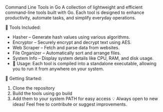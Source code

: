 Command Line Tools in Go
A collection of lightweight and efficient command-line tools built with Go. Each tool is designed to enhance productivity, automate tasks, and simplify everyday operations.

🚀 Tools Included:

- Hasher – Generate hash values using various algorithms.
- Encryptor – Securely encrypt and decrypt text using AES.
- Web Scraper – Fetch and parse data from websites.
- File Organizer – Automatically sort and arrange files.
- System Info – Display system details like CPU, RAM, and disk usage.
- 🔧 Usage: Each tool is compiled into a standalone executable, allowing you to run it from anywhere on your system.

📌 Getting Started:

1. Clone the repository
2. Build the tools using go build
3. Add them to your system PATH for easy access
💡 Always open to new ideas! Feel free to contribute or suggest improvements.